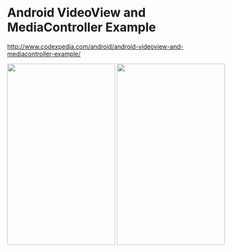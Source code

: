 # Android VideoView and MediaController Example

http://www.codexpedia.com/android/android-videoview-and-mediacontroller-example/

<img src="https://github.com/codexpedia/mediacontroller_videoview/blob/master/captures/main.png" width="250" height="420" />

<img src="https://github.com/codexpedia/mediacontroller_videoview/blob/master/captures/video_play.gif" width="250" height="420" />

